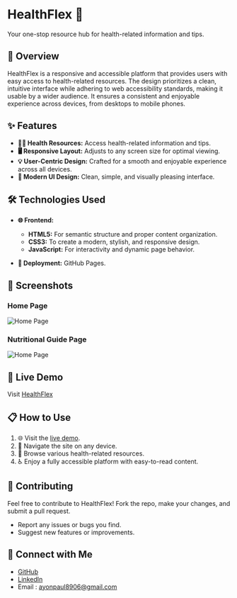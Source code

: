 
# HealthFlex 💪

Your one-stop resource hub for health-related information and tips.


## 📖 Overview
HealthFlex is a responsive and accessible platform that provides users with easy access to health-related resources. The design prioritizes a clean, intuitive interface while adhering to web accessibility standards, making it usable by a wider audience. It ensures a consistent and enjoyable experience across devices, from desktops to mobile phones.


## ✨ Features

- **🏋️‍♀️ Health Resources:** Access health-related information and tips.
- **🖥️ Responsive Layout:** Adjusts to any screen size for optimal viewing.
- **💡 User-Centric Design:** Crafted for a smooth and enjoyable experience across all devices.
- **🎨 Modern UI Design:** Clean, simple, and visually pleasing interface.



## 🛠️ Technologies Used

- **🌐 Frontend:**
    - **HTML5:** For semantic structure and proper content organization.
    - **CSS3:** To create a modern, stylish, and responsive design.
    - **JavaScript:** For interactivity and dynamic page behavior.

- **🚀 Deployment:** GitHub Pages.


## 📸 Screenshots
### Home Page
![Home Page](https://i.postimg.cc/J0qd4Qbp/Home-Page.png)

### Nutritional Guide Page
![Home Page](https://i.postimg.cc/JhfFT0r5/Nutritional-Guide.png)


## 🚀 Live Demo

Visit [HealthFlex](https://ayonpaul8906.github.io/HealthFlex/)


## 📋 How to Use

1. 🌐 Visit the [live demo](https://ayonpaul8906.github.io/HealthFlex/).
2. 📱 Navigate the site on any device.
3. 🏥 Browse various health-related resources.
4. ♿ Enjoy a fully accessible platform with easy-to-read content.
## 🤝 Contributing

Feel free to contribute to HealthFlex! Fork the repo, make your changes, and submit a pull request.

- Report any issues or bugs you find.
- Suggest new features or improvements.


## 🔗 Connect with Me

- [GitHub](https://github.com/ayonpaul8906)
- [LinkedIn](https://www.linkedin.com/in/ayon2407s/)
- Email : ayonpaul8906@gmail.com
